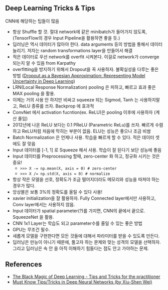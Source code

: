 ## Deep Learning Tricks & Tips

CNN에 해당하는 팁들이 많음

- 항상 Shuffle 할 것. 절대 network에 같은 minibatch가 들어가지 않도록, (TensorFlow의 경우 Input Pipeline을 활용하면 좋을 듯.)
- 딥러닝은 역시 데이터가 많아야 한다. data arguments 등의 방법을 통해서 데이터 늘리기. 저자는 random transformations layer을 만들어서 해결
- 적은 데이터로 우선 network를 overfit 시켜본다. 이걸로 network가 converge 되는지 알 수 있음 from Karpathy
- overfitting을 방지하기 위해서 Dropout을 꼭 사용하자. 불확실성을 다루는 좋은 방법 ([Dropout as a Bayesian Approximation: Representing Model Uncertainty in Deep Learning](https://arxiv.org/abs/1506.02142))
- LRN(Local Response Normalization) pooling 은 피하고, 빠르고 효과 좋은 MAX pooling 을 활용.
- 이제는 거의 사용 안 하지만 비싸고 squeeze 되는 Sigmod, Tanh 는 사용하지말고, ReLU 종류를 쓰자. Backprop 에 효과적
- ConvNet 에서 activation fucntion(ex. ReLU)은 pooling 이후에 사용하자 (계산 줄임)
- 2012년에 나온 ReLU 보다는 0.1 PReLU (Parametric ReLu)를 쓰자. 빠르게 수렴하고 ReLU처럼 처음에 막히는 부분이 없음. ELU는 성능은 좋으나 조금 비쌈
- Batch Normalization 은 언제나 사용. 학습을 빠르게 할 수 있다. 적은 데이터 셋에도 잘 맞음
- Input 데이터를 [-1, 1] 로 Squeeze 해서 사용. 학습이 잘 된다기 보단 성능에 좋음
- Input 데이터를 Preprocessing 할때, zero-center 화 하고, 정규화 시키는 것은 중요!
	- ```>>> X -= np.mean(X, axis = 0) # zero-center```
	- ```>>> X /= np.std(X, axis = 0) # normalize```
- 항상 작은 모델을 선호, 정확도가 조금 떨어지더라도 메모리와 성능을 따져야 하는 경우가 많다.
- 앙상블은 보통 3%의 정확도를 올릴 수 있다 사용!
- xavier initialization을 잘 활용하자. Fully Connected layer에서만 사용하고, Conv layer에서는 사용하지 않음.
- Input 데이터가 spatial parameter(?)를 가지면, CNN의 끝에서 끝으로. SqueezeNet 을 활용.
- CNN 1x1 Layer는 학습도 되고 parameter수를 줄일 수 있는 좋은 방법
- GPU는 무조건 필수.
- 새롭게 모델을 구현한다면 모든 것들에 대해서 파라미터를 받을 수 있도록 만든다.
- 딥러닝은 만능이 아니기 때문에, 풀고자 하는 문제와 맞는 성격의 모델을 선택하자. 그리고 딥러닝은 속 안 을 아직 이해하기 힘들다는 점도 안고 가야하는 문제.

## References

- [The Black Magic of Deep Learning - Tips and Tricks for the practitioner](http://nmarkou.blogspot.kr/2017/02/the-black-magic-of-deep-learning-tips.html)
- [Must Know Tips/Tricks in Deep Neural Networks (by Xiu-Shen Wei)](http://lamda.nju.edu.cn/weixs/project/CNNTricks/CNNTricks.html)